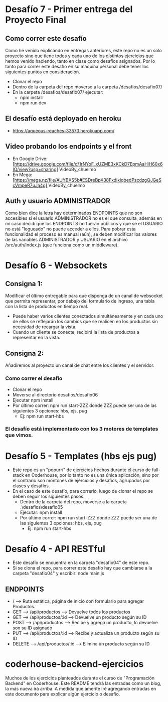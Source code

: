 # Desafío 7 - Primer entrega del Proyecto Final

## Como correr este desafío

Como he venido explicando en entregas anteriores, este repo no es un solo proyecto sino que tiene todos y cada uno de los distintos ejercicios que hemos venido haciendo, tanto en clase como desafíos asignados. Por lo tanto para correr este desafío en su máquina personal debe tener los siguientes puntos en consideración.

- Clonar el repo
- Dentro de la carpeta del repo moverse a la carpeta /desafios/desafio07/
- En la carpeta /desafios/desafio07/ ejecutar:
  - npm install
  - npm run dev

## El desafío está deployado en heroku

- https://aqueous-reaches-33573.herokuapp.com/

## Video probando los endpoints y el front

- En Google Drive: [https://drive.google.com/file/d/1rNYoF_xUZME3xKCkD7EpmAaHlH60x6IQ/view?usp=sharing] VideoBy_chuelmo
- En Mega: [https://mega.nz/file/AUYBXS5b#ESDreBpX38FxdixiqbedPscdzgQJGeScVmpeR7uJa4g] VideoBy_chuelmo

## Auth y usuario ADMINISTRADOR

Como bien dice la letra hay determinados ENDPOINTS que no son accesibles si el usuario ADMINISTRADOR no es el que consulta, además en mi caso decidí que los ENDPOINTS no fueran públicos y que se el USUARIO no está "logueado" no puede acceder a ellos.
Para pobrar esta funcionalidad el proceso es manual (aún), se deben modificar los valores de las variables ADMINISTRADOR y USUARIO en el archivo /src/auth/index.js (que funciona como un middleware).

# Desafío 6 - Websockets

## Consigna 1:

Modificar el último entregable para que disponga de un canal de websocket que permita representar, por debajo del formulario de ingreso, una tabla con la lista de productos en tiempo real.

- Puede haber varios clientes conectados simultáneamente y en cada uno de ellos se reflejarán los cambios que se realicen en los productos sin necesidad de recargar la vista.
- Cuando un cliente se conecte, recibirá la lista de productos a representar en la vista.

## Consigna 2:

Añadiremos al proyecto un canal de chat entre los clientes y el servidor.

### Como correr el desafío

- Clonar el repo
- Moverse al directorio desafios/desafio06
- Ejecutar npm install
- Por último correr: npm run start-ZZZ donde ZZZ puede ser una de las siguientes 3 opciones: hbs, ejs, pug
  - Ej: npm run start-hbs

### El desafío está implementado con los 3 motores de templates que vimos.

# Desafío 5 - Templates (hbs ejs pug)

- Este repo es un "popurrí" de ejercicios hechos durante el curso de full-stack en Coderhouse, por lo tanto no es una única aplicación, sino por el contrario son montones de ejercicios y desafíos, agrupados por clases y desafíos.
- En el caso de este desafío, para correrlo, luego de clonar el repo se deben seguir los siguientes pasos:
  - Dentro de la carpeta del repo, moverse a la carpeta .\desafios\desafio05
  - Ejecutar: npm install
  - Por último correr: npm run start-ZZZ donde ZZZ puede ser una de las siguientes 3 opciones: hbs, ejs, pug
    - Ej: npm run start-hbs

# Desafío 4 - API RESTful

- Este desafío se encuentra en la carpeta "desafio04" de este repo.
- Si se clona el repo, para correr este desafío hay que cambiarse a la carpeta "desafio04" y escribir: node main.js

## ENDPOINTS

- / --> Ruta estática, página de inicio con formulario para agregar Productos.
- GET --> /api/productos --> Devuelve todos los productos
- GET --> /api/productos/:id --> Devuelve un producto según su ID
- POST --> /api/productos --> Recibe y agrega un producto, lo devuelve son su ID asignado
- PUT --> /api/productos/:id --> Recibe y actualiza un producto según su ID
- DELETE --> /api/productos/:id --> Elimina un producto según su ID

# coderhouse-backend-ejercicios

Muchos de los ejercicios planteados durante el curso de "Programación Backend" en Coderhouse.
Este README tendrá las entradas como un blog, la más nueva irá arriba.
A medida que amerite iré agregando entradas en este documento para explicar algún ejercicio o desafío.
